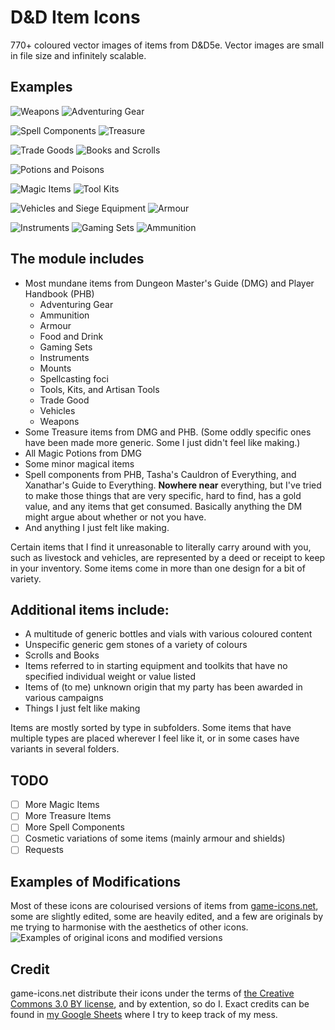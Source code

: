 # D&D Item Icons

770+ coloured vector images of items from D&D5e.
Vector images are small in file size and infinitely scalable.

## Examples
![Weapons](/Examples/Items%20-%20Weapons.webp)
![Adventuring Gear](/Examples/Items%20-%20Adventuring%20Gear.webp)

![Spell Components](/Examples/Items%20-%20Spell%20Components%20and%20Spellcasting%20foci.webp)
![Treasure](/Examples/Items%20-%20Treasure.webp)

![Trade Goods](/Examples/Items%20-%20Trade%20Goods.webp)
![Books and Scrolls](/Examples/Items%20-%20Books%20and%20Scrolls.webp)

![Potions and Poisons](/Examples/Items%20-%20Potions,%20Poisions,%20Bottles,%20and%20Vials.webp)

![Magic Items](/Examples/Items%20-%20Magical%20Items.webp)
![Tool Kits](/Examples/Items%20-%20Tools,%20Kits,%20and%20Artisan%20Tools.webp)

![Vehicles and Siege Equipment](/Examples/Items%20-%20Vehicles%20and%20Siege%20Equipment.webp)
![Armour](/Examples/Items%20-%20Armour.webp)

![Instruments](/Examples/Items%20-%20Instruments.webp)
![Gaming Sets](/Examples/Items%20-%20Gaming%20Sets.webp)
![Ammunition](/Examples/Items%20-%20Ammunition.webp)



## The module includes 
- Most mundane items from Dungeon Master's Guide (DMG) and Player Handbook (PHB)
    - Adventuring Gear
    - Ammunition
    - Armour
    - Food and Drink
    - Gaming Sets
    - Instruments
    - Mounts
    - Spellcasting foci
    - Tools, Kits, and Artisan Tools
    - Trade Good
    - Vehicles
    - Weapons
- Some Treasure items from DMG and PHB. (Some oddly specific ones have been made more generic.  Some I just didn't feel like making.)
- All Magic Potions from DMG
- Some minor magical items
- Spell components from PHB, Tasha's Cauldron of Everything, and Xanathar's Guide to Everything. **Nowhere near** everything, but I've tried to make those things that are very specific, hard to find, has a gold value, and any items that get consumed. Basically anything the DM might argue about whether or not you have. 
- And anything I just felt like making.

Certain items that I find it unreasonable to literally carry around with you, such as livestock and vehicles, are represented by a deed or receipt to keep in your inventory.
Some items come in more than one design for a bit of variety.

## Additional items include:
- A multitude of generic bottles and vials with various coloured content
- Unspecific generic gem stones of a variety of colours
- Scrolls and Books
- Items referred to in starting equipment and toolkits that have no specified individual weight or value listed
- Items of (to me) unknown origin that my party has been awarded in various campaigns
- Things I just felt like making

Items are mostly sorted by type in subfolders.
Some items that have multiple types are placed wherever I feel like it, or in some cases have variants in several folders.

## TODO
- [ ] More Magic Items
- [ ] More Treasure Items
- [ ] More Spell Components
- [ ] Cosmetic variations of some items (mainly armour and shields)
- [ ] Requests

## Examples of Modifications
Most of these icons are colourised versions of items from [game-icons.net](https://game-icons.net/), some are slightly edited, some are heavily edited, and a few are originals by me trying to harmonise with the aesthetics of other icons.
![Examples of original icons and modified versions](/Examples/Icons%20Examples.webp)

## Credit
game-icons.net distribute their icons under the terms of [the Creative Commons 3.0 BY license](https://creativecommons.org/licenses/by/3.0/), and by extention, so do I.
Exact credits can be found in [my Google Sheets](https://docs.google.com/spreadsheets/d/1cR6EdYqG6zh0LHJNNZz8uLUgzssg9XxTcS48HDh8cfk/edit?usp=sharing) where I try to keep track of my mess.
